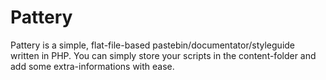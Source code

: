# Pattery
Pattery is a simple, flat-file-based pastebin/documentator/styleguide written in PHP. You can simply store your scripts in the content-folder and add some extra-informations with ease.
